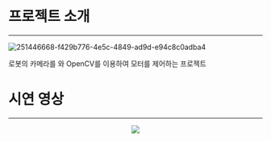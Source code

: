 # 프로젝트 소개
----------------------
![251446668-f429b776-4e5c-4849-ad9d-e94c8c0adba4](https://github.com/addinedu-amr-2th/robo-reop-3/assets/117617384/a47b33db-8e67-4869-9070-062e9dd757f5)



로봇의 카메라를 와 OpenCV를 이용하여 모터를 제어하는 프로젝트


# 시연 영상
---------------------------
<p align="center">
  <img src="https://github.com/addinedu-amr-2th/robo-reop-3/assets/117617384/5cf6f584-e6ba-4bc0-9cbd-70448806eba5">
</p>

